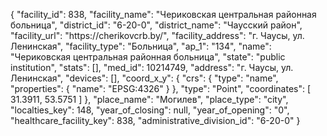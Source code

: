 {
    "facility_id": 838,
    "facility_name": "Чериковская центральная районная больница",
    "district_id": "6-20-0",
    "district_name": "Чаусский район",
    "facility_url": "https:\/\/cherikovcrb.by\/",
    "facility_address": "г. Чаусы, ул. Ленинская",
    "facility_type": "Больница",
    "ap_1": "134",
    "name": "Чериковская центральная районная больница",
    "state": "public institution",
    "stats": [],
    "med_id": 10214749,
    "address": "г. Чаусы, ул. Ленинская",
    "devices": [],
    "coord_x_y": {
        "crs": {
            "type": "name",
            "properties": {
                "name": "EPSG:4326"
            }
        },
        "type": "Point",
        "coordinates": [
            31.3911,
            53.5751
        ]
    },
    "place_name": "Могилев",
    "place_type": "city",
    "localties_key": 148,
    "year_of_closing": null,
    "year_of_opening": "0",
    "healthcare_facility_key": 838,
    "administrative_division_id": "6-20-0"
}